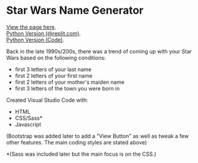 # Star Wars Name Generator

[View the page here](https://shadowecco.github.io/portfolio/star-wars-name-generator-web/).<br />
[Python Version (@replit.com)](https://replit.com/@HelenYates/4-Star-Wars-Name-Generator).<br />
[Python Version (Code)](https://github.com/shadowecco/tech-projects/tree/main/python-projects/star-wars-name-generator).

Back in the late 1990s/200s, there was a trend of coming up with your Star Wars based on the following conditions:

- first 3 letters of your last name
- first 2 letters of your first name
- first 2 letters of your mother's maiden name
- first 3 letters of the town you were born in

Created  Visual Studio Code with:

- HTML
- CSS/Sass*
- Javascript

(Bootstrap was added later to add a "View Button" as well as tweak a few other features. The main coding styles are stated above)

*(Sass was included later but the main focus is on the CSS.)
